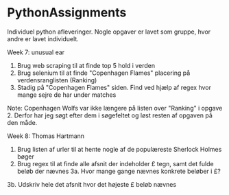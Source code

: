 # PythonAssignments
Individuel python afleveringer. Nogle opgaver er lavet som gruppe, hvor andre er lavet individuelt.

Week 7: unusual ear
  1. Brug web scraping til at finde top 5 hold i verden	
  2. Brug selenium til at finde "Copenhagen Flames" placering på verdensranglisten (Ranking)	
  3. Stadig på "Copenhagen Flames" siden. Find ved hjælp af regex hvor mange sejre de har under matches
  
  Note: Copenhagen Wolfs var ikke længere på listen over "Ranking" i opgave 2. Derfor har jeg søgt efter dem i søgefeltet og løst resten af opgaven på den måde.
 
Week 8: Thomas Hartmann
  1. Brug listen af urler til at hente nogle af de populæreste Sherlock Holmes bøger
  2. Brug regex til at finde alle afsnit der indeholder £ tegn, samt det fulde beløb der nævnes
  3a. Hvor mange gange nævnes konkrete beløber i £?
  
  3b. Udskriv hele det afsnit hvor det højeste £ beløb nævnes
